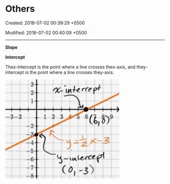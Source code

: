 # Others

Created: 2018-07-02 00:39:29 +0500

Modified: 2018-07-02 00:40:09 +0500

---

**Slope**

**Intercept**

Thex-intercept is the point where a line crosses thex-axis, and they-intercept is the point where a line crosses they-axis.

![123 ](media/Others-image1.png)
